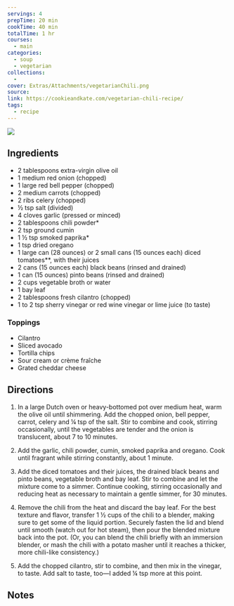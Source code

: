 ```yaml
---
servings: 4
prepTime: 20 min
cookTime: 40 min
totalTime: 1 hr
courses:
  - main
categories:
  - soup
  - vegetarian
collections:
  - 
cover: Extras/Attachments/vegetarianChili.png
source:
link: https://cookieandkate.com/vegetarian-chili-recipe/
tags:
  - recipe
---
```


![](Extras/Attachments/vegetarianChili.png)


## Ingredients

- 2 tablespoons extra-virgin olive oil
- 1 medium red onion (chopped)
- 1 large red bell pepper (chopped)
- 2 medium carrots (chopped)
- 2 ribs celery (chopped)
- ½ tsp salt (divided)
- 4 cloves garlic (pressed or minced)
- 2 tablespoons chili powder*
- 2 tsp ground cumin
- 1 ½ tsp smoked paprika*
- 1 tsp dried oregano
- 1 large can (28 ounces) or 2 small cans (15 ounces each) diced tomatoes**, with their juices
- 2 cans (15 ounces each) black beans (rinsed and drained)
- 1 can (15 ounces) pinto beans (rinsed and drained)
- 2 cups vegetable broth or water
- 1 bay leaf
- 2 tablespoons fresh cilantro (chopped)
- 1 to 2 tsp sherry vinegar or red wine vinegar or lime juice (to taste)

### Toppings

- Cilantro
- Sliced avocado
- Tortilla chips
- Sour cream or crème fraîche
- Grated cheddar cheese


## Directions

1. In a large Dutch oven or heavy-bottomed pot over medium heat, warm the olive oil until shimmering. Add the chopped onion, bell pepper, carrot, celery and ¼ tsp of the salt. Stir to combine and cook, stirring occasionally, until the vegetables are tender and the onion is translucent, about 7 to 10 minutes.

2. Add the garlic, chili powder, cumin, smoked paprika and oregano. Cook until fragrant while stirring constantly, about 1 minute.

3. Add the diced tomatoes and their juices, the drained black beans and pinto beans, vegetable broth and bay leaf. Stir to combine and let the mixture come to a simmer. Continue cooking, stirring occasionally and reducing heat as necessary to maintain a gentle simmer, for 30 minutes.

4. Remove the chili from the heat and discard the bay leaf. For the best texture and flavor, transfer 1 ½ cups of the chili to a blender, making sure to get some of the liquid portion. Securely fasten the lid and blend until smooth (watch out for hot steam), then pour the blended mixture back into the pot. (Or, you can blend the chili briefly with an immersion blender, or mash the chili with a potato masher until it reaches a thicker, more chili-like consistency.)

5. Add the chopped cilantro, stir to combine, and then mix in the vinegar, to taste. Add salt to taste, too—I added ¼ tsp more at this point.


## Notes